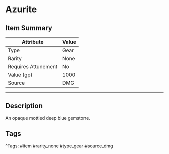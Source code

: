 # Azurite

## Item Summary

| Attribute            | Value                        |
|----------------------|------------------------------|
| Type                 | Gear |
| Rarity               | None             |
| Requires Attunement  | No                |
| Value (gp)           | 1000    |
| Source               | DMG |

---

## Description

An opaque mottled deep blue gemstone.

## Tags

^Tags: #item #rarity_none #type_gear #source_dmg